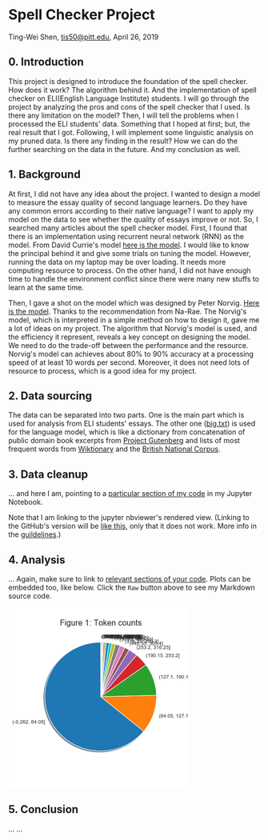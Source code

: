 # Spell Checker Project

Ting-Wei Shen, tis50@pitt.edu, April 26, 2019  

## 0. Introduction
This project is designed to introduce the foundation of the spell checker. How does it work? The algorithm behind it. And the implementation of spell checker on ELI(English Language Institute) students. I will go through the project by analyzing the pros and cons of the spell checker that I used. Is there any limitation on the model? Then, I will tell the problems when I processed the ELI students' data. Something that I hoped at first; but, the real result that I got. Following, I will implement some linguistic analysis on my pruned data. Is there any finding in the result? How we can do the further searching on the data in the future. And my conclusion as well.  

## 1. Background
At first, I did not have any idea about the project. I wanted to design a model to measure the essay quality of second language learners. Do they have any common errors according to their native language? I want to apply my model on the data to see whether the quality of essays improve or not. So, I searched many articles about the spell checker model. First, I found that there is an implementation using recurrent neural network (RNN) as the model. From David Currie's model [here is the model](https://github.com/Currie32/Spell-Checker). I would like to know the principal behind it and give some trials on  tuning the model. However, running the data on my laptop may be over loading. It needs more computing resource to process. On the other hand, I did not have enough time to handle the environment conflict since there were many new stuffs to learn at the same time.

Then, I gave a shot on the model which was designed by Peter Norvig. [Here is the model](http://norvig.com/spell-correct.html). Thanks to the recommendation from Na-Rae. The Norvig's model, which is interpreted in a simple method on how to design it, gave me a lot of ideas on my project. The algorithm that Norvig's model is used, and the efficiency it represent, reveals a key concept on designing the model. We need to do the trade-off between the performance and the resource. Norvig's model can achieves about 80% to 90% accuracy at a processing speed of at least 10 words per second. Moreover, it does not need lots of resource to process, which is a good idea for my project.

## 2. Data sourcing
The data can be separated into two parts. One is the main part which is used for analysis from ELI students' essays. The other one ([big.txt](big.txt)) is used for the language model, which is like a dictionary from concatenation of public domain book excerpts from [Project Gutenberg](http://www.gutenberg.org/wiki/Main_Page) and lists of most frequent words from [Wiktionary](https://en.wiktionary.org/wiki/Wiktionary:Frequency_lists) and the [British National Corpus](http://www.kilgarriff.co.uk/bnc-readme.html). 





## 3. Data cleanup
... and here I am, pointing to a [particular section of my code](https://nbviewer.jupyter.org/github/Data-Science-for-Linguists-2019/Spell-Checker/blob/master/image_files/part1_plot1.png) in my Jupyter Notebook.


Note that I am linking to the jupyter nbviewer's rendered view. (Linking to the GitHub's version will be [like this](process_data.ipynb#Second-section), only that it does not work. More info in the [guildelines](https://naraehan.github.io/Data-Science-for-Linguists-2019/project#final).)   

## 4. Analysis


... Again, make sure to link to [relevant sections of your code](https://nbviewer.jupyter.org/github/Data-Science-for-Linguists-2019/Inaugural-Address-Project/blob/master/process_data.ipynb#Third-section). Plots can be embedded too, like below. Click the `Raw` button above to see my Markdown source code.

![png](image_files/part1_plot1.png)



## 5. Conclusion
... ...
